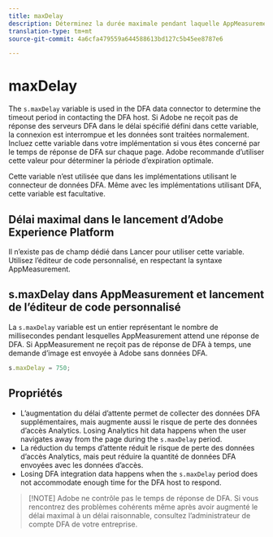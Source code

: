 ```yaml
---
title: maxDelay
description: Déterminez la durée maximale pendant laquelle AppMeasurement attend une réponse de DFA avant d’envoyer une demande d’image.
translation-type: tm+mt
source-git-commit: 4a6cfa479559a644588613bd127c5b45ee8787e6

---
```



# maxDelay

The `s.maxDelay` variable is used in the DFA data connector to determine the timeout period in contacting the DFA host. Si Adobe ne reçoit pas de réponse des serveurs DFA dans le délai spécifié défini dans cette variable, la connexion est interrompue et les données sont traitées normalement. Incluez cette variable dans votre implémentation si vous êtes concerné par le temps de réponse de DFA sur chaque page. Adobe recommande d’utiliser cette valeur pour déterminer la période d’expiration optimale.

Cette variable n’est utilisée que dans les implémentations utilisant le connecteur de données DFA. Même avec les implémentations utilisant DFA, cette variable est facultative.

## Délai maximal dans le lancement d’Adobe Experience Platform

Il n’existe pas de champ dédié dans Lancer pour utiliser cette variable. Utilisez l’éditeur de code personnalisé, en respectant la syntaxe AppMeasurement.

## s.maxDelay dans AppMeasurement et lancement de l’éditeur de code personnalisé

La `s.maxDelay` variable est un entier représentant le nombre de millisecondes pendant lesquelles AppMeasurement attend une réponse de DFA. Si AppMeasurement ne reçoit pas de réponse de DFA à temps, une demande d’image est envoyée à Adobe sans données DFA.

```js
s.maxDelay = 750;
```

## Propriétés

* L’augmentation du délai d’attente permet de collecter des données DFA supplémentaires, mais augmente aussi le risque de perte des données d’accès Analytics. Losing Analytics hit data happens when the user navigates away from the page during the `s.maxDelay` period.
* La réduction du temps d’attente réduit le risque de perte des données d’accès Analytics, mais peut réduire la quantité de données DFA envoyées avec les données d’accès.
* Losing DFA integration data happens when the `s.maxDelay` period does not accommodate enough time for the DFA host to respond.

> [!NOTE] Adobe ne contrôle pas le temps de réponse de DFA. Si vous rencontrez des problèmes cohérents même après avoir augmenté le délai maximal à un délai raisonnable, consultez l’administrateur de compte DFA de votre entreprise.

